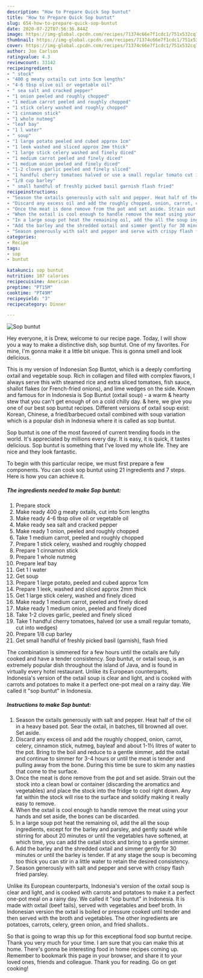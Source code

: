 ```yaml
---
description: "How to Prepare Quick Sop buntut"
title: "How to Prepare Quick Sop buntut"
slug: 654-how-to-prepare-quick-sop-buntut
date: 2020-07-22T07:56:36.844Z
image: https://img-global.cpcdn.com/recipes/71374c66e7f1cdc1/751x532cq70/sop-buntut-recipe-main-photo.jpg
thumbnail: https://img-global.cpcdn.com/recipes/71374c66e7f1cdc1/751x532cq70/sop-buntut-recipe-main-photo.jpg
cover: https://img-global.cpcdn.com/recipes/71374c66e7f1cdc1/751x532cq70/sop-buntut-recipe-main-photo.jpg
author: Jon Carlson
ratingvalue: 4.3
reviewcount: 33142
recipeingredient:
- " stock"
- "400 g meaty oxtails cut into 5cm lengths"
- "4-6 tbsp olive oil or vegetable oil"
- " sea salt and cracked pepper"
- "1 onion peeled and roughly chopped"
- "1 medium carrot peeled and roughly chopped"
- "1 stick celery washed and roughly chopped"
- "1 cinnamon stick"
- "1 whole nutmeg"
- "leaf bay"
- "1 l water"
- " soup"
- "1 large potato peeled and cubed approx 1cm"
- "1 leek washed and sliced approx 2mm thick"
- "1 large stick celery washed and finely diced"
- "1 medium carrot peeled and finely diced"
- "1 medium onion peeled and finely diced"
- "1-2 cloves garlic peeled and finely sliced"
- "1 handful cherry tomatoes halved or use a small regular tomato cut into wedges"
- "1/8 cup barley"
- " small handful of freshly picked basil garnish flash fried"
recipeinstructions:
- "Season the oxtails generously with salt and pepper. Heat half of the oil in a heavy based pot. Sear the oxtail, in batches, till browned all over. Set aside."
- "Discard any excess oil and add the roughly chopped, onion, carrot, celery, cinnamon stick, nutmeg, bayleaf and about 1-1½ litres of water to the pot. Bring to the boil and reduce to a gentle simmer, add the oxtail and continue to simmer for 3-4 hours or until the meat is tender and pulling away from the bone. During this time be sure to skim any nasties that come to the surface."
- "Once the meat is done remove from the pot and set aside. Strain out the stock into a clean bowl or container (discarding the aromatics and vegetables) and place the stock into the fridge to cool right down. Any fat within the stock will rise to the surface and solidify making it really easy to remove."
- "When the oxtail is cool enough to handle remove the meat using your hands and set aside, the bones can be discarded."
- "In a large soup pot heat the remaining oil, add the all the soup ingredients, except for the barley and parsley, and gently sauté while stirring for about 20 minutes or until the vegetables have softened, at which time, you can add the oxtail stock and bring to a gentle simmer."
- "Add the barley and the shredded oxtail and simmer gently for 30 minutes or until the barley is tender. If at any stage the soup is becoming too thick you can stir in a little water to retain the desired consistency."
- "Season generously with salt and pepper and serve with crispy flash fried parsley."
categories:
- Recipe
tags:
- sop
- buntut

katakunci: sop buntut 
nutrition: 107 calories
recipecuisine: American
preptime: "PT15M"
cooktime: "PT49M"
recipeyield: "3"
recipecategory: Dinner

---
```



![Sop buntut](https://img-global.cpcdn.com/recipes/71374c66e7f1cdc1/751x532cq70/sop-buntut-recipe-main-photo.jpg)

Hey everyone, it is Drew, welcome to our recipe page. Today, I will show you a way to make a distinctive dish, sop buntut. One of my favorites. For mine, I'm gonna make it a little bit unique. This is gonna smell and look delicious.

This is my version of Indonesian Sop Buntot, which is a deeply comforting oxtail and vegetable soup. Rich in collagen and filled with complex flavors, I always serve this with steamed rice and extra sliced tomatoes, fish sauce, shallot flakes (or French-fried onions), and lime wedges on the side. Known and famous for in Indonesia is Sop Buntut (oxtail soup) - a warm &amp; hearty stew that you can&#39;t get enough of on a cold chilly day. &amp; here, we give you one of our best sop buntut recipes. Different versions of oxtail soup exist: Korean, Chinese, a fried/barbecued oxtail combined with soup variation which is a popular dish in Indonesia where it is called as sop buntut.

Sop buntut is one of the most favored of current trending foods in the world. It's appreciated by millions every day. It is easy, it is quick, it tastes delicious. Sop buntut is something that I've loved my whole life. They are nice and they look fantastic.


To begin with this particular recipe, we must first prepare a few components. You can cook sop buntut using 21 ingredients and 7 steps. Here is how you can achieve it.

<!--inarticleads1-->

##### The ingredients needed to make Sop buntut:

1. Prepare  stock
1. Make ready 400 g meaty oxtails, cut into 5cm lengths
1. Make ready 4-6 tbsp olive oil or vegetable oil
1. Make ready  sea salt and cracked pepper
1. Make ready 1 onion, peeled and roughly chopped
1. Take 1 medium carrot, peeled and roughly chopped
1. Prepare 1 stick celery, washed and roughly chopped
1. Prepare 1 cinnamon stick
1. Prepare 1 whole nutmeg
1. Prepare leaf bay
1. Get 1 l water
1. Get  soup
1. Prepare 1 large potato, peeled and cubed approx 1cm
1. Prepare 1 leek, washed and sliced approx 2mm thick
1. Get 1 large stick celery, washed and finely diced
1. Make ready 1 medium carrot, peeled and finely diced
1. Make ready 1 medium onion, peeled and finely diced
1. Take 1-2 cloves garlic, peeled and finely sliced
1. Take 1 handful cherry tomatoes, halved (or use a small regular tomato, cut into wedges)
1. Prepare 1/8 cup barley
1. Get  small handful of freshly picked basil (garnish), flash fried


The combination is simmered for a few hours until the oxtails are fully cooked and have a tender consistency. Sop buntut, or oxtail soup, is an extremely popular dish throughout the island of Java, and is found in virtually every hotel restaurant. Unlike its European counterparts, Indonesia&#39;s version of the oxtail soup is clear and light, and is cooked with carrots and potatoes to make it a perfect one-pot meal on a rainy day. We called it &#34;sop buntut&#34; in Indonesia. 

<!--inarticleads2-->

##### Instructions to make Sop buntut:

1. Season the oxtails generously with salt and pepper. Heat half of the oil in a heavy based pot. Sear the oxtail, in batches, till browned all over. Set aside.
1. Discard any excess oil and add the roughly chopped, onion, carrot, celery, cinnamon stick, nutmeg, bayleaf and about 1-1½ litres of water to the pot. Bring to the boil and reduce to a gentle simmer, add the oxtail and continue to simmer for 3-4 hours or until the meat is tender and pulling away from the bone. During this time be sure to skim any nasties that come to the surface.
1. Once the meat is done remove from the pot and set aside. Strain out the stock into a clean bowl or container (discarding the aromatics and vegetables) and place the stock into the fridge to cool right down. Any fat within the stock will rise to the surface and solidify making it really easy to remove.
1. When the oxtail is cool enough to handle remove the meat using your hands and set aside, the bones can be discarded.
1. In a large soup pot heat the remaining oil, add the all the soup ingredients, except for the barley and parsley, and gently sauté while stirring for about 20 minutes or until the vegetables have softened, at which time, you can add the oxtail stock and bring to a gentle simmer.
1. Add the barley and the shredded oxtail and simmer gently for 30 minutes or until the barley is tender. If at any stage the soup is becoming too thick you can stir in a little water to retain the desired consistency.
1. Season generously with salt and pepper and serve with crispy flash fried parsley.


Unlike its European counterparts, Indonesia&#39;s version of the oxtail soup is clear and light, and is cooked with carrots and potatoes to make it a perfect one-pot meal on a rainy day. We called it &#34;sop buntut&#34; in Indonesia. It is made with oxtail (beef tails), served with vegetables and beef broth. In Indonesian version the oxtail is boiled or pressure cooked until tender and then served with the broth and vegetables. The other ingredients are potatoes, carrots, celery, green onion, and fried shallots.. 

So that is going to wrap this up for this exceptional food sop buntut recipe. Thank you very much for your time. I am sure that you can make this at home. There's gonna be interesting food in home recipes coming up. Remember to bookmark this page in your browser, and share it to your loved ones, friends and colleague. Thank you for reading. Go on get cooking!
